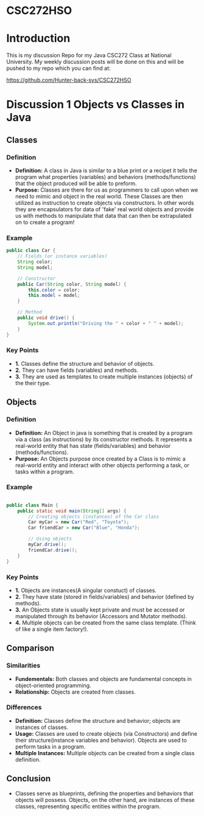 # CSC272HSO

# Introduction

This is my discussion Repo for my Java CSC272 Class at National University. My weekly discussion posts will be done on this and will be pushed to my repo which you can find at:

https://github.com/Hunter-back-sys/CSC272HSO

# Discussion 1 Objects vs Classes in Java

## Classes

### Definition

- **Definition:** A class in Java is similar to a blue print or a recipet it tells the program what properties (variables) and behaviors (methods/functions) that the object produced will be able to preform.
- **Purpose:** Classes are there for us as programmers to call upon when we need to mimic and object in the real world. These Classes are then utilized as instruction to create objects via constructors. In other words they are encapsulators for data of 'fake' real world objects and provide us with methods to manipulate that data that can then be extrapulated on to create a program!

### Example

```java
public class Car {
    // Fields (or instance variables)
    String color;
    String model;

    // Constructor
    public Car(String color, String model) {
        this.color = color;
        this.model = model;
    }

    // Method
    public void drive() {
        System.out.println("Driving the " + color + " " + model);
    }
}
```

### Key Points

- **1.** Classes define the structure and behavior of objects.
- **2.** They can have fields (variables) and methods.
- **3.** They are used as templates to create multiple instances (objects) of the their type.

## Objects

### Definition

- **Definition:** An Object in java is something that is created by a program via a class (as instructions) by its constructor methods. It represents a real-world entity that has state (fields/variables) and behavior (methods/functions).
- **Purpose:** An Objects purpose once created by a Class is to mimic a real-world entity and interact with other objects performing a task, or tasks within a program.

### Example

```java

public class Main {
    public static void main(String[] args) {
        // Creating objects (instances) of the Car class
        Car myCar = new Car("Red", "Toyota");
        Car friendCar = new Car("Blue", "Honda");

        // Using objects
        myCar.drive();
        friendCar.drive();
    }
}
```

### Key Points

- **1.** Objects are instances(A singular constuct) of classes.
- **2.** They have state (stored in fields/variables) and behavior (defined by methods).
- **3.** An Objects state is usually kept private and must be accessed or manipulated through its behavior (Accessors and Mutator methods).
- **4.** Multiple objects can be created from the same class template. (Think of like a single item factory!).

## Comparison

### Similarities

- **Fundementals:** Both classes and objects are fundamental concepts in object-oriented programming.
- **Relationship:** Objects are created from classes.

### Differences

- **Definition:** Classes define the structure and behavior; objects are instances of classes.
- **Usage:** Classes are used to create objects (via Constructors) and define their structure(instance variables and behavior). Objects are used to perform tasks in a program.
- **Multiple Instances:** Multiple objects can be created from a single class definition.

## Conclusion

- Classes serve as blueprints, defining the properties and behaviors that objects will possess. Objects, on the other hand, are instances of these classes, representing specific entities within the program.
